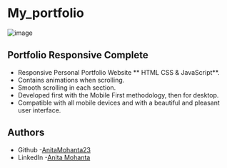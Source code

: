 # My_portfolio
![image](https://github.com/AnitaMohanta23/My_portfolio/assets/124444765/b43192c4-2305-4707-b198-3c1ffd37e694)

## Portfolio Responsive Complete

- Responsive Personal Portfolio Website ** HTML CSS & JavaScript**.
- Contains animations when scrolling.
- Smooth scrolling in each section.
- Developed first with the Mobile First methodology, then for desktop.
- Compatible with all mobile devices and with a beautiful and pleasant user interface.

## Authors

- Github -[AnitaMohanta23](https://github.com/AnitaMohanta23/Google-Meet-Clone)
- LinkedIn -[Anita Mohanta]( https://linkedin.com/in/anita-mohanta-643717228)


